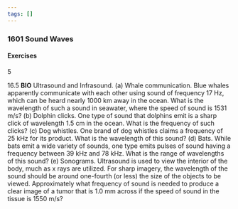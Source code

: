 ```yaml
---
tags: []
---
```


### 1601 Sound Waves

#### Exercises
5

16.5 **BIO** Ultrasound and Infrasound. (a) Whale communication. Blue whales apparently communicate with each other using sound of frequency $17$ Hz, which can be heard nearly $1000$ km away in the ocean. What is  the wavelength of such a sound in seawater, where the speed of sound is $1531$ m/s? (b) Dolphin clicks. One type of sound that dolphins emit is a sharp click of wavelength $1.5$ cm in the ocean. What is the frequency of such clicks? (c)  Dog whistles. One brand of dog whistles claims a frequency of $25$ kHz for its product. What is the wavelength of this sound? (d) Bats. While bats emit a wide variety of sounds, one type emits pulses of sound having a frequency between $39$ kHz and $78$ kHz. What is the range of wavelengths of this sound? (e) Sonograms. Ultrasound is used to view the interior of the body, much as x rays are utilized. For sharp imagery, the wavelength of the sound should be around one-fourth (or less) the size of the objects to be viewed. Approximately what frequency of sound is needed to produce a clear image of a tumor that is 1.0 mm across if the speed of sound in the tissue is $1550$ m/s?
